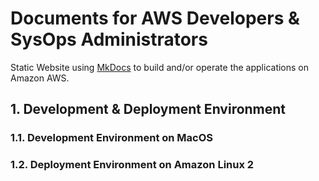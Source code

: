 # Documents for AWS Developers & SysOps Administrators

Static Website using [MkDocs](https://www.mkdocs.org/) to build and/or operate the applications on Amazon AWS.
 
 
## 1. Development & Deployment Environment   

### 1.1. Development Environment on MacOS

### 1.2. Deployment Environment on Amazon Linux 2
